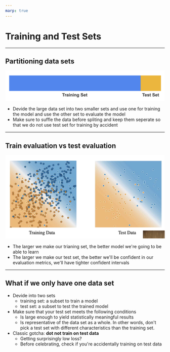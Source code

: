 ```yaml
---
marp: true
---
```


# Training and Test Sets

---

## Partitioning data sets

![6-partitioning-data-sets](images/6-partitioning-data-sets.png)

* Devide the large data set into two smaller sets and use one for training the model and use the other set to evaluate the model
* Make sure to suffle the data before spliting and keep them seperate so that we do not use test set for training by accident

---

## Train evaluation vs test evaluation

![6-train-evaluation-vs-test-evaluation](images/6-train-evaluation-vs-test-evaluation.png)

* The larger we make our trianing set, the better model we're going to be able to learn
* The larger we make our test set, the better we'll be confident in our evaluation metrics, we'll have tighter confident intervals

---

## What if we only have one data set

* Devide into two sets
  * training set: a subset to train a model
  * test set: a subset to test the trained model
* Make sure that your test set meets the following conditions
  * Is large enough to yield statistically meaningful results
  * Is representative of the data set as a whole. In other words, don't pick a test set with different characteristics than the training set.
* Classic gotcha: **dot not train on test data**
  * Getting surprisingly low loss?
  * Before celebrating, check if you're accidentally training on test data
